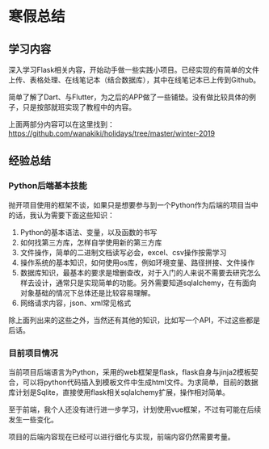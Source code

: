 # 寒假总结

## 学习内容

深入学习Flask相关内容，开始动手做一些实践小项目。已经实现的有简单的文件上传、表格处理、在线笔记本（结合数据库），其中在线笔记本已上传到Github。

简单了解了Dart、与Flutter，为之后的APP做了一些铺垫。没有做比较具体的例子，只是按部就班实现了教程中的内容。

上面两部分内容可以在这里找到：https://github.com/wanakiki/holidays/tree/master/winter-2019

## 经验总结

### Python后端基本技能

抛开项目使用的框架不谈，如果只是想要参与到一个Python作为后端的项目当中的话，我认为需要下面这些知识：

1. Python的基本语法、变量，以及函数的书写
2. 如何找第三方库，怎样自学使用新的第三方库
3. 文件操作，简单的二进制文档读写必会，excel、csv操作按需学习
4. 操作系统的基本知识，如何使用os库，例如环境变量、路径拼接、文件操作
5. 数据库知识，最基本的要求是增删查改，对于入门的人来说不需要去研究怎么样去设计，通常只是实现简单的功能。另外需要知道sqlalchemy，在有面向对象基础的情况下总体还是比较容易理解。
6. 网络请求内容，json、xml常见格式

除上面列出来的这些之外，当然还有其他的知识，比如写一个API，不过这些都是后话。

### 目前项目情况

当前项目后端语言为Python，采用的web框架是flask，flask自身与jinja2模板契合，可以将python代码插入到模板文件中生成html文件。为求简单，目前的数据库计划是Sqlite，直接使用flask相关sqlalchemy扩展，操作相对简单。

至于前端，我个人还没有进行进一步学习，计划使用vue框架，不过有可能在后续发生一些变化。

项目的后端内容现在已经可以进行细化与实现，前端内容仍然需要考量。